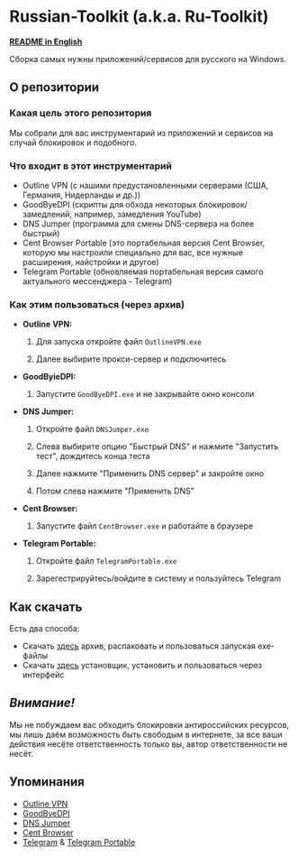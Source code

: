# Russian-Toolkit (a.k.a. Ru-Toolkit)

[**README in English**](README.md)

Сборка самых нужны приложений/сервисов для русского на Windows.

## О репозитории

### Какая цель этого репозитория

Мы собрали для вас инструментарий из приложений и сервисов на случай блокировок и подобного.

### Что входит в этот инструментарий

- Outline VPN (с нашими предустановленными серверами (США, Германия, Нидерланды и др.))
- GoodByeDPI (скрипты для обхода некоторых блокировок/замедлений, например, замедления YouTube)
- DNS Jumper (программа для смены DNS-сервера на более быстрый)
- Cent Browser Portable (это портабельная версия Cent Browser, которую мы настроили специально для вас, все нужные расширения, найстройки и другое)
- Telegram Portable (обновляемая портабельная версия самого актуального мессенджера - Telegram)

### Как этим пользоваться (через архив)

- **Outline VPN:**

    1. Для запуска откройте файл ```OutlineVPN.exe```

    2. Далее выбирите прокси-сервер и подключитесь

- **GoodByieDPI:**
    
    1. Запустите ```GoodByeDPI.exe``` и не закрывайте окно консоли

- **DNS Jumper:**

    1. Откройте файл ```DNSJumper.exe```
    
    2. Слева выбирите опцию "Быстрый DNS" и нажмите "Запустить тест", дождитесь конца теста

    3. Далее нажмите "Применить DNS сервер" и закройте окно

    4. Потом слева нажмите "Применить DNS"

- **Cent Browser:**

    1. Запустите файл ```CentBrowser.exe``` и работайте в браузере

- **Telegram Portable:**

    1. Откройте файл ```TelegramPortable.exe```

    2. Зарегестрируйтесь/войдите в систему и пользуйтесь Telegram


## Как скачать

Есть два способа:
- Скачать [здесь]() архив, распаковать и пользоваться запуская exe-файлы
- Скачать [здесь]() установщик, установить и пользоваться через интерфейс

## ***Внимание!***

Мы не побуждаем вас обходить блокировки антироссийских ресурсов, мы лишь даём возможность быть свободым в интернете, за все ваши действия несёте ответственность только вы, автор ответственности не несёт.

## Упоминания

- [Outline VPN](https://getoutline.org)
- [GoodByeDPI](https://github.com/ValdikSS/GoodbyeDPI)
- [DNS Jumper](https://dns-jumper.ru)
- [Cent Browser](https://www.centbrowser.com)
- [Telegram](https://telegram.org) & [Telegram Portable](https://telegram-desktop-portable.ru.uptodown.com/windows)

